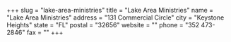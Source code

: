 +++
slug = "lake-area-ministries"
title = "Lake Area Ministries"
name = "Lake Area Ministries"
address = "131 Commercial Circle"
city = "Keystone Heights"
state = "FL"
postal = "32656"
website = ""
phone = "352 473-2846"
fax = ""
+++
